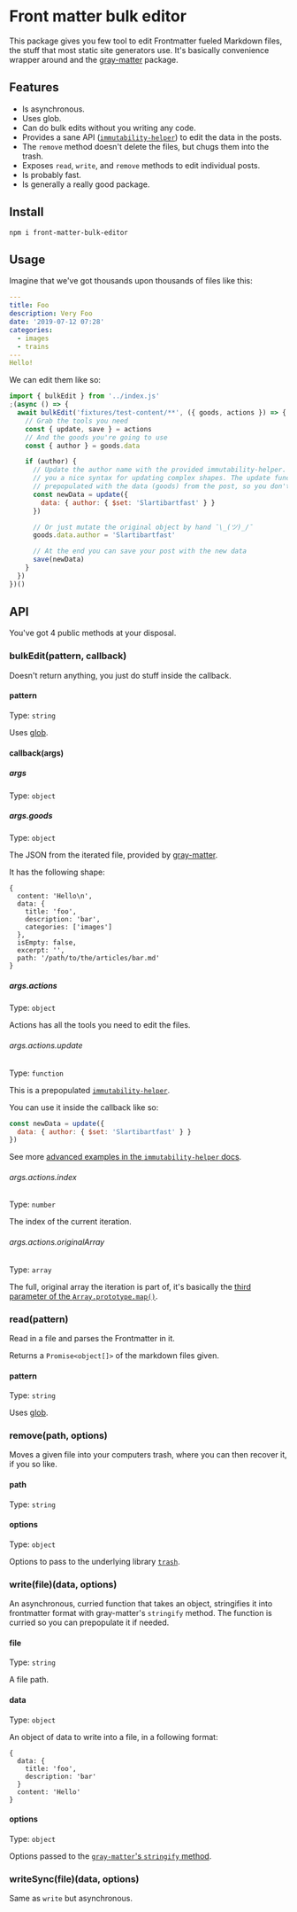 # Front matter bulk editor

This package gives you few tool to edit Frontmatter fueled Markdown files, the stuff that most static site generators use. It's basically convenience wrapper around and the [gray-matter](https://www.npmjs.com/package/gray-matter) package.

## Features

- Is asynchronous.
- Uses glob.
- Can do bulk edits without you writing any code.
- Provides a sane API ([`immutability-helper`](https://github.com/kolodny/immutability-helper#update)) to edit the data in the posts.
- The `remove` method doesn't delete the files, but chugs them into the trash.
- Exposes `read`, `write`, and `remove` methods to edit individual posts.
- Is probably fast.
- Is generally a really good package.

## Install

```
npm i front-matter-bulk-editor
```

## Usage

Imagine that we've got thousands upon thousands of files like this:

```yaml
---
title: Foo
description: Very Foo
date: '2019-07-12 07:28'
categories:
  - images
  - trains
---
Hello!
```

We can edit them like so:

```js
import { bulkEdit } from '../index.js'
;(async () => {
  await bulkEdit('fixtures/test-content/**', ({ goods, actions }) => {
    // Grab the tools you need
    const { update, save } = actions
    // And the goods you're going to use
    const { author } = goods.data

    if (author) {
      // Update the author name with the provided immutability-helper. It gives
      // you a nice syntax for updating complex shapes. The update function is
      // prepopulated with the data (goods) from the post, so you don't have to.
      const newData = update({
        data: { author: { $set: 'Slartibartfast' } }
      })

      // Or just mutate the original object by hand ¯\_(ツ)_/¯
      goods.data.author = 'Slartibartfast'

      // At the end you can save your post with the new data
      save(newData)
    }
  })
})()
```

## API

You've got 4 public methods at your disposal.

### bulkEdit(pattern, callback)

Doesn't return anything, you just do stuff inside the callback.

#### pattern

Type: `string`

Uses [glob](https://www.npmjs.com/package/glob).

#### callback(args)

##### args

Type: `object`

##### args.goods

Type: `object`

The JSON from the iterated file, provided by [gray-matter](https://www.npmjs.com/package/gray-matter).

It has the following shape:

```
{
  content: 'Hello\n',
  data: {
    title: 'foo',
    description: 'bar',
    categories: ['images']
  },
  isEmpty: false,
  excerpt: '',
  path: '/path/to/the/articles/bar.md'
}
```

##### args.actions

Type: `object`

Actions has all the tools you need to edit the files.

###### args.actions.update

Type: `function`

This is a prepopulated [`immutability-helper`](https://github.com/kolodny/immutability-helper#update).

You can use it inside the callback like so:

```js
const newData = update({
  data: { author: { $set: 'Slartibartfast' } }
})
```

See more [advanced examples in the `immutability-helper` docs](https://github.com/kolodny/immutability-helper#update).

###### args.actions.index

Type: `number`

The index of the current iteration.

###### args.actions.originalArray

Type: `array`

The full, original array the iteration is part of, it's basically the [third parameter of the `Array.prototype.map()`](https://developer.mozilla.org/en-US/docs/Web/JavaScript/Reference/Global_Objects/Array/map).

### read(pattern)

Read in a file and parses the Frontmatter in it.

Returns a `Promise<object[]>` of the markdown files given.

#### pattern

Type: `string`

Uses [glob](https://www.npmjs.com/package/glob).

### remove(path, options)

Moves a given file into your computers trash, where you can then recover it, if you so like.

#### path

Type: `string`

#### options

Type: `object`

Options to pass to the underlying library [`trash`](https://www.npmjs.com/package/trash).

### write(file)(data, options)

An asynchronous, curried function that takes an object, stringifies it into frontmatter format with gray-matter's `stringify` method. The function is curried so you can prepopulate it if needed.

#### file

Type: `string`

A file path.

#### data

Type: `object`

An object of data to write into a file, in a following format:

```
{
  data: {
    title: 'foo',
    description: 'bar'
  }
  content: 'Hello'
}
```

#### options

Type: `object`

Options passed to the [`gray-matter`'s `stringify` method](https://www.npmjs.com/package/gray-matter#stringify).

### writeSync(file)(data, options)

Same as `write` but asynchronous.
